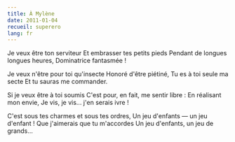 ```yaml
---
title: À Mylène
date: 2011-01-04
recueil: superero
lang: fr
---
```


Je veux être ton serviteur
Et embrasser tes petits pieds
Pendant de longues longues heures,
Dominatrice fantasmée !

Je veux n'être pour toi qu'insecte
Honoré d'être piétiné,
Tu es à toi seule ma secte
Et tu sauras me commander.

Si je veux être à toi soumis
C'est pour, en fait, me sentir libre :
En réalisant mon envie,
Je vis, je vis... j'en serais ivre !

C'est sous tes charmes et sous tes ordres,
Un jeu d'enfants — un jeu d'enfant !
Que j'aimerais que tu m'accordes
Un jeu d'enfants, un jeu de grands...
